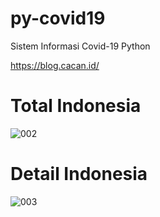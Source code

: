 # py-covid19
Sistem Informasi Covid-19 Python

https://blog.cacan.id/

# Total Indonesia
![002](https://user-images.githubusercontent.com/51890752/79636533-91dbaf00-81a2-11ea-8c3a-56f47417da8f.jpg)

# Detail Indonesia
![003](https://user-images.githubusercontent.com/51890752/79636542-a1f38e80-81a2-11ea-93c9-df56dca669cf.jpg)
